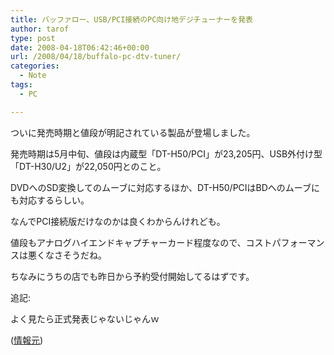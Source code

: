 ```yaml
---
title: バッファロー、USB/PCI接続のPC向け地デジチューナーを発表
author: tarof
type: post
date: 2008-04-18T06:42:46+00:00
url: /2008/04/18/buffalo-pc-dtv-tuner/
categories:
  - Note
tags:
  - PC

---
```

ついに発売時期と値段が明記されている製品が登場しました。
  
発売時期は5月中旬、値段は内蔵型「DT-H50/PCI」が23,205円、USB外付け型「DT-H30/U2」が22,050円とのこと。
  
DVDへのSD変換してのムーブに対応するほか、DT-H50/PCIはBDへのムーブにも対応するらしい。
  
なんでPCI接続版だけなのかは良くわからんけれども。

値段もアナログハイエンドキャプチャーカード程度なので、コストパフォーマンスは悪くなさそうだね。

ちなみにうちの店でも昨日から予約受付開始してるはずです。

追記:
  
よく見たら正式発表じゃないじゃんｗ

([情報元][1])

 [1]: http://pc.watch.impress.co.jp/docs/2008/0418/buffalo.htm